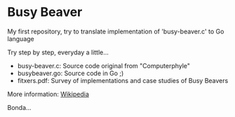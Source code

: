 # Busy Beaver

My first repository, try to translate implementation of 'busy-beaver.c' to Go language

Try step by step, everyday a little...

* busy-beaver.c: 	Source code original from "Computerphyle"
* busybeaver.go:    Source code in Go ;)
* fitxers.pdf: 		Survey of implementations and case studies of Busy Beavers

More information:
 [Wikipedia](https://en.wikipedia.org/wiki/Busy_beaver "https://en.wikipedia.org/wiki/Busy_beaver")

Bonda...

